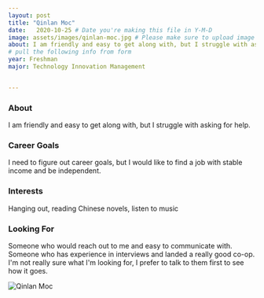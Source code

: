 ```yaml
---
layout: post
title: "Qinlan Moc"
date:   2020-10-25 # Date you're making this file in Y-M-D
image: assets/images/qinlan-moc.jpg # Please make sure to upload image in /assets/images/fname-lastname.ext format 
about: I am friendly and easy to get along with, but I struggle with asking for help.  # "Briefly describe yourself"
# pull the following info from form
year: Freshman 
major: Technology Innovation Management


---
```


### About

I am friendly and easy to get along with, but I struggle with asking for help. 

### Career Goals

I need to figure out career goals, but I would like to find a job with stable income and be independent. 

### Interests

Hanging out, reading Chinese novels, listen to music

### Looking For

Someone who would reach out to me and easy to communicate with. Someone who has experience in interviews and landed a really good co-op. I'm not really sure what I'm looking for, I prefer to talk to them first to see how it goes. 

<div class="text-center my-5">
    <img src="{{ "assets/images/qinlan-moc.jpg" | absolute_url }}" alt="Qinlan Moc" class="rounded post-img" />
</div>
